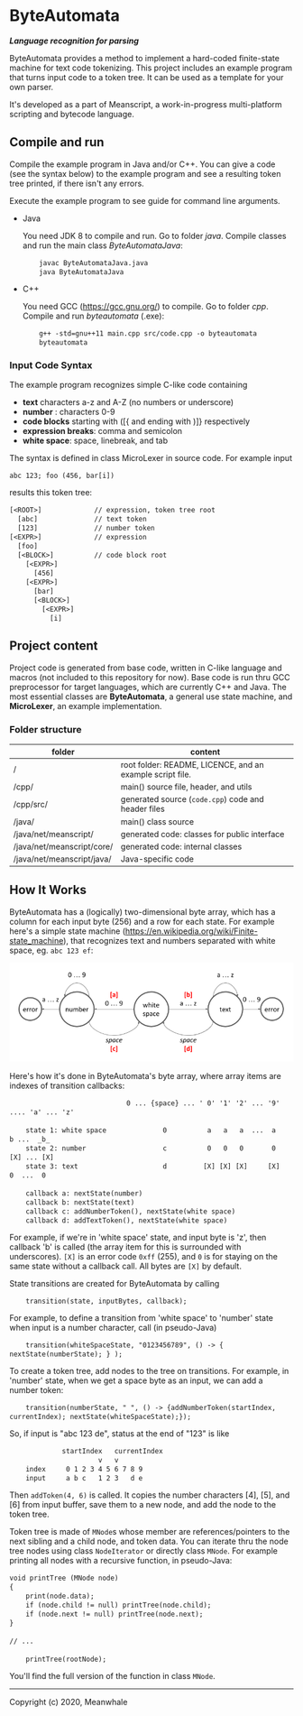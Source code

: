 # ByteAutomata

_**Language recognition for parsing**_

ByteAutomata provides a method to implement a hard-coded finite-state machine for text code tokenizing.
This project includes an example program that turns input code to a token tree.
It can be used as a template for your own parser.

It's developed as a part of Meanscript, a work-in-progress multi-platform scripting and bytecode language.

## Compile and run

Compile the example program in Java and/or C++.
You can give a code (see the syntax below) to the example program and see a resulting token tree printed,
if there isn't any errors.

Execute the example program to see guide for command line arguments.
<ul>
<li>Java

You need JDK 8 to compile and run. Go to folder _java_. Compile classes and run the main class _ByteAutomataJava_: 
```
    javac ByteAutomataJava.java
    java ByteAutomataJava
```
<li>C++

You need GCC (https://gcc.gnu.org/) to compile.
Go to folder _cpp_. Compile and run _byteautomata_ (.exe):
```
    g++ -std=gnu++11 main.cpp src/code.cpp -o byteautomata
    byteautomata
```
</ul>

### Input Code Syntax

The example program recognizes simple C-like code containing
<ul>
	<li> <b>text</b> characters a-z and A-Z (no numbers or underscore) </li>
	<li> <b>number</b> : characters 0-9 </li>
	<li> <b>code blocks</b> starting with ([{ and ending with )]} respectively </li>
	<li> <b>expression breaks</b>: comma and semicolon </li>
	<li> <b>white space</b>: space, linebreak, and tab </li>
</ul>

The syntax is defined in class MicroLexer in source code.
For example input

```
abc 123; foo (456, bar[i])
```

results this token tree:
  
```
[<ROOT>]             // expression, token tree root
  [abc]              // text token
  [123]              // number token
[<EXPR>]             // expression
  [foo]
  [<BLOCK>]          // code block root
    [<EXPR>]
      [456]
    [<EXPR>]
      [bar]
      [<BLOCK>]
        [<EXPR>]
          [i]
```

## Project content

Project code is generated from base code, written in C-like language and macros (not included to this repository for now).
Base code is run thru GCC preprocessor for target languages, which are currently C++ and Java.
The most essential classes are **ByteAutomata**, a general use state machine, and **MicroLexer**, an example implementation.


### Folder structure

| folder | content |
|-|-|
| / | root folder: README, LICENCE, and an example script file. |
| /cpp/ | main() source file, header, and utils |
| /cpp/src/ | generated source (`code.cpp`) code and header files |
| /java/ | main() class source |
| /java/net/meanscript/ | generated code: classes for public interface |
| /java/net/meanscript/core/ | generated code: internal classes |
| /java/net/meanscript/java/ | Java-specific code |


## How It Works

ByteAutomata has a (logically) two-dimensional byte array, which has a column for each input byte (256) and a row for each state.
For example here's a simple state machine (https://en.wikipedia.org/wiki/Finite-state_machine), that recognizes text and numbers separated with white space, eg. `abc 123 ef`:

![alt text](https://github.com/Meanwhale/ByteAutomata/blob/master/simple_automata.png "Simple automata")

Here's how it's done in ByteAutomata's byte array, where array items are indexes of transition callbacks:
```
                             0 ... {space} ... ' 0' '1' '2' ... '9' .... 'a' ... 'z'
			     
    state 1: white space              0          a   a   a  ...  a        b ...  _b_
    state 2: number                   c          0   0   0       0       [X] ... [X]
    state 3: text                     d         [X] [X] [X]     [X]       0  ...  0
    
    callback a: nextState(number)
    callback b: nextState(text)
    callback c: addNumberToken(), nextState(white space)
    callback d: addTextToken(), nextState(white space)
```
For example, if we're in 'white space' state, and input byte is 'z', then callback 'b' is called (the array item for this is surrounded with underscores).
`[X]` is an error code `0xff` (255), and `0` is for staying on the same state without a callback call. All bytes are `[X]` by default. 

State transitions are created for ByteAutomata by calling
```
    transition(state, inputBytes, callback);
```
For example, to define a transition from 'white space' to 'number' state when input is a number character, call (in pseudo-Java)
```
    transition(whiteSpaceState, "0123456789", () -> { nextState(numberState); } );
```

To create a token tree, add nodes to the tree on transitions.
For example, in 'number' state, when we get a space byte as an input, we can add a number token:
```
    transition(numberState, " ", () -> {addNumberToken(startIndex, currentIndex); nextState(whiteSpaceState);});
```
So, if input is "abc 123 de", status at the end of "123" is like
```
             startIndex   currentIndex
                      v   v
    index     0 1 2 3 4 5 6 7 8 9
    input     a b c   1 2 3   d e
```
Then `addToken(4, 6)` is called. It copies the number characters [4], [5], and [6] from input buffer, save them to a new node, and add the node to the token tree.

Token tree is made of `MNode`s whose member are references/pointers to the next sibling and a child node, and token data.
You can iterate thru the node tree nodes using class `NodeIterator` or directly class `MNode`.
For example printing all nodes with a recursive function, in pseudo-Java:

```
void printTree (MNode node)
{
    print(node.data);
    if (node.child != null) printTree(node.child);
    if (node.next != null) printTree(node.next);
}

// ...

    printTree(rootNode);
```

You'll find the full version of the function in class `MNode`.

<hr>
Copyright (c) 2020, Meanwhale
